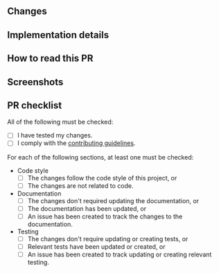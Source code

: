 ## Changes

<!--
  Required.

  Briefly describe the changes introduced by this pull request.
  Also link relevant issues with the "closes", "fixes" or "resolves" keywords,
  and add co-authors where appropriate with the "co-authored-by" keyword.

  Example:
  Implemented the functionality to update the user's name.
  Closes #42
  Co-authored-by: @octocat
-->

## Implementation details

<!--
  Optional.

  If useful for the code review, describe implementation details.

  Example:
  Changes are introduced to the controller and the database model. UI changes
  are not in the scope of this PR.
-->

## How to read this PR

<!--
  Optional.

  If useful for the code review, add some guidance for how to read this PR,
  including links preview builds.

  Example:
  Please start reviewing the changes to the controller files. Then check the
  changes to the database files. This way, you will have more context about the
  changes made to the database model.
  You can test the changes at https://preview-42.example.com/profile/update
-->

## Screenshots

<!--
  Optional.

  If relevant (e.g. UI changes are introduced), add screenshots or videos
  depicting the changes.
-->

## PR checklist

All of the following must be checked:

- [ ] I have tested my changes.
- [ ] I comply with the [contributing guidelines](https://github.com/Qiskit/qiskit.org/blob/main/CONTRIBUTING.md).

For each of the following sections, at least one must be checked:

- Code style
  - [ ] The changes follow the code style of this project, or
  - [ ] The changes are not related to code.
- Documentation
  - [ ] The changes don't required updating the documentation, or
  - [ ] The documentation has been updated, or
  - [ ] An issue has been created to track the changes to the documentation.
- Testing
  - [ ] The changes don't require updating or creating tests, or
  - [ ] Relevant tests have been updated or created, or
  - [ ] An issue has been created to track updating or creating relevant testing.
